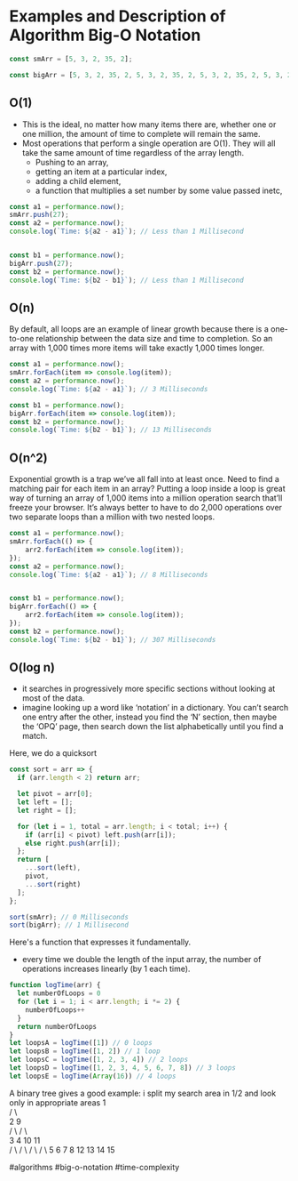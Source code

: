 # Examples and Description of Algorithm Big-O Notation

```javascript
const smArr = [5, 3, 2, 35, 2];

const bigArr = [5, 3, 2, 35, 2, 5, 3, 2, 35, 2, 5, 3, 2, 35, 2, 5, 3, 2, 35, 2, 5, 3, 2, 35, 2, 5, 3, 2, 35, 2, 5, 3, 2, 35, 2, 5, 3, 2, 35, 2, 5, 3, 2, 35, 2, 5, 3, 2, 35, 2];
```

## O(1)

- This is the ideal, no matter how many items there are, whether one or one million, the amount of time to complete will remain the same. 
- Most operations that perform a single operation are O(1). They will all take the same amount of time regardless of the array length.
  - Pushing to an array, 
  - getting an item at a particular index, 
  - adding a child element, 
  - a function that multiplies a set number by some value passed inetc, 

```javascript
const a1 = performance.now();
smArr.push(27);
const a2 = performance.now();
console.log(`Time: ${a2 - a1}`); // Less than 1 Millisecond


const b1 = performance.now();
bigArr.push(27);
const b2 = performance.now();
console.log(`Time: ${b2 - b1}`); // Less than 1 Millisecond
```

## O(n)

By default, all loops are an example of linear growth because there is a 
one-to-one relationship between the data size and time to completion. So an 
array with 1,000 times more items will take exactly 1,000 times longer.

```javascript
const a1 = performance.now();
smArr.forEach(item => console.log(item));
const a2 = performance.now();
console.log(`Time: ${a2 - a1}`); // 3 Milliseconds

const b1 = performance.now();
bigArr.forEach(item => console.log(item));
const b2 = performance.now();
console.log(`Time: ${b2 - b1}`); // 13 Milliseconds
```

## O(n^2)
Exponential growth is a trap we’ve all fall into at least once. Need to find a 
matching pair for each item in an array? Putting a loop inside a loop is great 
way of turning an array of 1,000 items into a million operation search that’ll 
freeze your browser. It’s always better to have to do 2,000 operations over two 
separate loops than a million with two nested loops.

```javascript
const a1 = performance.now();
smArr.forEach(() => {
    arr2.forEach(item => console.log(item));
});
const a2 = performance.now();
console.log(`Time: ${a2 - a1}`); // 8 Milliseconds


const b1 = performance.now();
bigArr.forEach(() => {
    arr2.forEach(item => console.log(item));
});
const b2 = performance.now();
console.log(`Time: ${b2 - b1}`); // 307 Milliseconds
```

## O(log n)
- it searches in progressively more specific sections without looking at most of the data.
- imagine looking up a word like ‘notation’ in a dictionary. You can’t search one entry after the other, instead you find the ‘N’ section, then maybe the ‘OPQ’ page, then search down the list alphabetically until you find a match.
  
Here, we do a quicksort
```javascript
const sort = arr => {
  if (arr.length < 2) return arr;

  let pivot = arr[0];
  let left = [];
  let right = [];

  for (let i = 1, total = arr.length; i < total; i++) {
    if (arr[i] < pivot) left.push(arr[i]);
    else right.push(arr[i]);
  };
  return [
    ...sort(left),
    pivot,
    ...sort(right)
  ];
};

sort(smArr); // 0 Milliseconds
sort(bigArr); // 1 Millisecond
```

Here's a function that expresses it fundamentally.
- every time we double the length of the input array, the number of operations increases linearly (by 1 each time).
```javascript
function logTime(arr) {
  let numberOfLoops = 0
  for (let i = 1; i < arr.length; i *= 2) {
    numberOfLoops++
  }
  return numberOfLoops
}
let loopsA = logTime([1]) // 0 loops
let loopsB = logTime([1, 2]) // 1 loop
let loopsC = logTime([1, 2, 3, 4]) // 2 loops
let loopsD = logTime([1, 2, 3, 4, 5, 6, 7, 8]) // 3 loops
let loopsE = logTime(Array(16)) // 4 loops
```
A binary tree gives a good example:
i split my search area in 1/2 and look only in appropriate areas
           1             
        /     \          
     2            9      
    / \          / \     
  3     4     10     11  
 / \   / \   /  \   /  \ 
5   6 7   8 12  13 14  15

#algorithms #big-o-notation #time-complexity